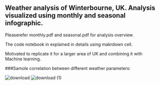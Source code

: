 ## Weather analysis of Winterbourne, UK. Analysis visualized using monthly and seasonal infographic.

Pleaserefer monthly.pdf and seasonal.pdf for analysis overview.

The code notebook in explained in details using makrdown cell.

Motivated to replicate it for a larger area of UK and combining it with Machine learning.

###Samole correlation between different weather parameters:

![download](https://user-images.githubusercontent.com/81761180/194519267-67a9843e-cc25-49ea-8e2b-db3cb82b6885.png)
![download (1)](https://user-images.githubusercontent.com/81761180/194519301-d592eb3f-10da-4141-adbb-b29c7290a909.png)


